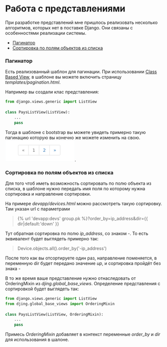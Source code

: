 # Работа с представлениями

При разработке представлений мне пришлось реализовать несколько алгоритмов, которых
нет в поставке Django. Они связаны с особенностями реализации системы.

* [Пагинатор](#markdown-header-пагинатор)
* [Сортировка по полям объектов из списка](#markdown-header-сортировка-по-полям-объектов-из-списка)


### Пагинатор
Есть реализованный шаблон для пагинации. При использовании [Class Based View](https://docs.djangoproject.com/en/1.11/topics/class-based-views/),
в шаблоне вы можете включить страницу *templates/pagination.html*.

Например вы создали клас представления:

```python
from django.views.generic import ListView

class PaysListView(ListView):
    ...
    pass

```

Тогда в шаблоне с bootstrap вы можете увидеть примерно такую пагинацию которую
вы конечно же можете изменить на свою.
![paginator](./img/pagination.png).


### Сортировка по полям объектов из списка
Для того чтоб иметь возможность сортировать по полю объекта из списка, в шаблоне нужно передать
имя поля по которому нужна сортировка и направление сортировки.

На примере *devapp/devices.html* можно рассмотреть такую сортировку.
Там указан url с параметрами
> \{\% url 'devapp:devs' group.pk \%\}?order_by=ip_address&dir=\{\{ dir|default:'down' \}\}

Тут обратная сортировка по полю *ip_address*, со знаком -. То есть эквивалент будет выглядеть примерно так:
> Device.objects.all().order_by('-ip_address')

После того как вы отсортируете один раз, направление поменяется, в переменную dir будет передано
значение *up*, и сортировка пройдёт без знака -

В то же время ваше представление нужно отнаследовать от OrderingMixin из *djing.global_base_views*.
Определение представления с сортировкой будет выглядеть так:

```python
from django.views.generic import ListView
from djing.global_base_views import OrderingMixin

class PaysListView(ListView, OrderingMixin):
    ...
    pass
```

Примесь *OrderingMixin* добавляет в контекст переменные *order_by* и *dir* для использования в шалоне.
